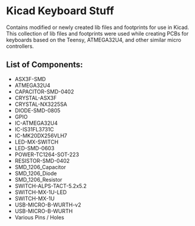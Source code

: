 # Kicad Keyboard Stuff
Contains modified or newly created lib files and footprints for use in Kicad.
This collection of lib files and footprints were used while creating PCBs for keyboards based on the Teensy, ATMEGA32U4, and other similar micro controllers.

## List of Components:

 - ASX3F-SMD
 - ATMEGA32U4
 - CAPACITOR-SMD-0402
 - CRYSTAL-ASX3F
 - CRYSTAL-NX3225SA
 - DIODE-SMD-0805
 - GPIO
 - IC-ATMEGA32U4
 - IC-IS31FL3731C
 - IC-MK20DX256VLH7
 - LED-MX-SWITCH
 - LED-SMD-0603
 - POWER-TC1264-SOT-223
 - RESISTOR-SMD-0402
 - SMD_1206_Capacitor
 - SMD_1206_Diode
 - SMD_1206_Resistor
 - SWITCH-ALPS-TACT-5.2x5.2
 - SWITCH-MX-1U-LED
 - SWITCH-MX-1U
 - USB-MICRO-B-WURTH-v2
 - USB-MICRO-B-WURTH
 - Various Pins / Holes